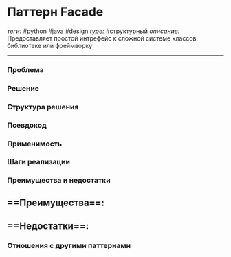 # Паттерн Facade
*теги:* #python #java #design 
*type:* #структурный
*описание:* Предоставляет простой интрефейс к сложной системе классов, библиотеке или фреймворку

---
### Проблема


### Решение


### Структура решения

	
### Псевдокод


### Применимость


### Шаги реализации


### Преимущества и недостатки
==Преимущества==:
- 

==Недостатки==:
- 

### Отношения с другими паттернами 
